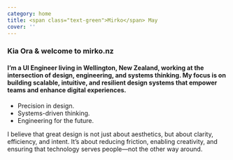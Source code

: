 ```yaml
---
category: home
title: <span class="text-green">Mirko</span> May
cover: ''
---
```


### Kia Ora & welcome to **mirko.nz**

#### I’m a UI Engineer living in Wellington, New Zealand, working at the intersection of design, engineering, and systems thinking. My focus is on building scalable, intuitive, and resilient design systems that empower teams and enhance digital experiences.

* Precision in design.
* Systems-driven thinking.
* Engineering for the future.

I believe that great design is not just about aesthetics, but about clarity, efficiency, and intent. It’s about reducing friction, enabling creativity, and ensuring that technology serves people—not the other way around.
